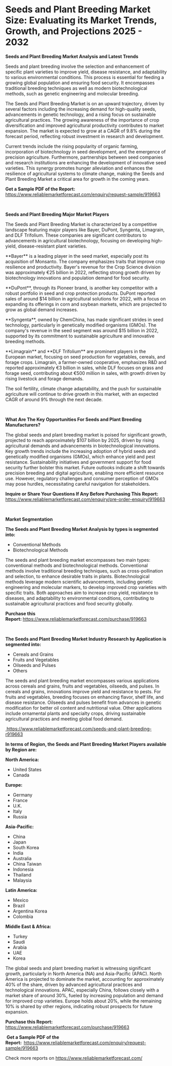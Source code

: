 <p><h1>Seeds and Plant Breeding Market Size: Evaluating its Market Trends, Growth, and Projections 2025 - 2032</h1></p><p><strong>Seeds and Plant Breeding Market Analysis and Latest Trends</strong></p>
<p><p>Seeds and plant breeding involve the selection and enhancement of specific plant varieties to improve yield, disease resistance, and adaptability to various environmental conditions. This process is essential for feeding a growing global population and ensuring food security. It encompasses traditional breeding techniques as well as modern biotechnological methods, such as genetic engineering and molecular breeding.</p><p>The Seeds and Plant Breeding Market is on an upward trajectory, driven by several factors including the increasing demand for high-quality seeds, advancements in genetic technology, and a rising focus on sustainable agricultural practices. The growing awareness of the importance of crop diversification and improved agricultural productivity contributes to market expansion. The market is expected to grow at a CAGR of 9.8% during the forecast period, reflecting robust investment in research and development.</p><p>Current trends include the rising popularity of organic farming, incorporation of biotechnology in seed development, and the emergence of precision agriculture. Furthermore, partnerships between seed companies and research institutions are enhancing the development of innovative seed varieties. This synergy promotes hunger alleviation and enhances the resilience of agricultural systems to climate change, making the Seeds and Plant Breeding Market a critical area for growth in the coming years.</p></p>
<p><strong>Get a Sample PDF of the Report:&nbsp;</strong> <a href="https://www.reliablemarketforecast.com/enquiry/request-sample/919663?utm_campaign=2336&utm_medium=2&utm_source=Github&utm_content=ia&utm_term=07032025&utm_id=seeds-and-plant-breeding">https://www.reliablemarketforecast.com/enquiry/request-sample/919663</a></p>
<p>&nbsp;</p>
<p><strong>Seeds and Plant Breeding Major Market Players</strong></p>
<p><p>The Seeds and Plant Breeding Market is characterized by a competitive landscape featuring major players like Bayer, DuPont, Syngenta, Limagrain, and DLF Trifolium. These companies are significant contributors to advancements in agricultural biotechnology, focusing on developing high-yield, disease-resistant plant varieties.</p><p>**Bayer** is a leading player in the seed market, especially post its acquisition of Monsanto. The company emphasizes traits that improve crop resilience and productivity. Bayer's revenue for the Crop Science division was approximately €25 billion in 2022, reflecting strong growth driven by biotechnology innovations and population demand for food security.</p><p>**DuPont**, through its Pioneer brand, is another key competitor with a robust portfolio in seed and crop protection products. DuPont reported sales of around $14 billion in agricultural solutions for 2022, with a focus on expanding its offerings in corn and soybean markets, which are projected to grow as global demand increases.</p><p>**Syngenta**, owned by ChemChina, has made significant strides in seed technology, particularly in genetically modified organisms (GMOs). The company's revenue in the seed segment was around $15 billion in 2022, supported by its commitment to sustainable agriculture and innovative breeding methods.</p><p>**Limagrain** and **DLF Trifolium** are prominent players in the European market, focusing on seed production for vegetables, cereals, and forage crops. Limagrain, a farmer-owned cooperative, emphasizes R&D and reported approximately €3 billion in sales, while DLF focuses on grass and forage seed, contributing about €500 million in sales, with growth driven by rising livestock and forage demands.</p><p>The soil fertility, climate change adaptability, and the push for sustainable agriculture will continue to drive growth in this market, with an expected CAGR of around 9% through the next decade.</p></p>
<p>&nbsp;</p>
<p><strong>What Are The Key Opportunities For Seeds and Plant Breeding Manufacturers?</strong></p>
<p><p>The global seeds and plant breeding market is poised for significant growth, projected to reach approximately $107 billion by 2025, driven by rising agricultural demands and advancements in biotechnological innovations. Key growth trends include the increasing adoption of hybrid seeds and genetically modified organisms (GMOs), which enhance yield and pest resistance. Sustainability initiatives and government support for food security further bolster this market. Future outlooks indicate a shift towards precision breeding and digital agriculture, enabling more efficient resource use. However, regulatory challenges and consumer perception of GMOs may pose hurdles, necessitating careful navigation for stakeholders.</p></p>
<p><strong>Inquire or Share Your Questions If Any Before Purchasing This Report:</strong> <a href="https://www.reliablemarketforecast.com/enquiry/pre-order-enquiry/919663?utm_campaign=2336&utm_medium=2&utm_source=Github&utm_content=ia&utm_term=07032025&utm_id=seeds-and-plant-breeding">https://www.reliablemarketforecast.com/enquiry/pre-order-enquiry/919663</a></p>
<p>&nbsp;</p>
<p><strong>Market Segmentation</strong></p>
<p><strong>The Seeds and Plant Breeding Market Analysis by types is segmented into:</strong></p>
<p><ul><li>Conventional Methods</li><li>Biotechnological Methods</li></ul></p>
<p><p>The seeds and plant breeding market encompasses two main types: conventional methods and biotechnological methods. Conventional methods involve traditional breeding techniques, such as cross-pollination and selection, to enhance desirable traits in plants. Biotechnological methods leverage modern scientific advancements, including genetic engineering and molecular markers, to develop improved crop varieties with specific traits. Both approaches aim to increase crop yield, resistance to diseases, and adaptability to environmental conditions, contributing to sustainable agricultural practices and food security globally.</p></p>
<p><strong>Purchase this Report:&nbsp;</strong><a href="https://www.reliablemarketforecast.com/purchase/919663?utm_campaign=2336&utm_medium=2&utm_source=Github&utm_content=ia&utm_term=07032025&utm_id=seeds-and-plant-breeding">https://www.reliablemarketforecast.com/purchase/919663</a></p>
<p>&nbsp;</p>
<p><strong>The Seeds and Plant Breeding Market Industry Research by Application is segmented into:</strong></p>
<p><ul><li>Cereals and Grains</li><li>Fruits and Vegetables</li><li>Oilseeds and Pulses</li><li>Others</li></ul></p>
<p><p>The seeds and plant breeding market encompasses various applications across cereals and grains, fruits and vegetables, oilseeds, and pulses. In cereals and grains, innovations improve yield and resistance to pests. For fruits and vegetables, breeding focuses on enhancing flavor, shelf life, and disease resistance. Oilseeds and pulses benefit from advances in genetic modification for better oil content and nutritional value. Other applications include ornamental plants and specialty crops, driving sustainable agricultural practices and meeting global food demand.</p></p>
<p><a href="https://www.reliablemarketforecast.com/seeds-and-plant-breeding-r919663?utm_campaign=2336&utm_medium=2&utm_source=Github&utm_content=ia&utm_term=07032025&utm_id=seeds-and-plant-breeding">&nbsp;https://www.reliablemarketforecast.com/seeds-and-plant-breeding-r919663</a></p>
<p><strong>In terms of Region, the Seeds and Plant Breeding Market Players available by Region are:</strong></p>
<p>
    <p> <strong> North America: </strong>
        <ul>
            <li>United States</li>
            <li>Canada</li>
        </ul>
        </p> 
    <p> <strong> Europe: </strong>
        <ul>
            <li>Germany</li>
            <li>France</li>
            <li>U.K.</li>
            <li>Italy</li>
            <li>Russia</li>
        </ul>
        </p> 
    <p> <strong> Asia-Pacific: </strong>
        <ul>
            <li>China</li>
            <li>Japan</li>
            <li>South Korea</li>
            <li>India</li>
            <li>Australia</li>
            <li>China Taiwan</li>
            <li>Indonesia</li>
            <li>Thailand</li>
            <li>Malaysia</li>
        </ul>
        </p> 
    <p> <strong> Latin America: </strong>
        <ul>
            <li>Mexico</li>
            <li>Brazil</li>
            <li>Argentina Korea</li>
            <li>Colombia</li>
        </ul>
        </p> 
    <p> <strong> Middle East & Africa: </strong>
        <ul>
            <li>Turkey</li>
            <li>Saudi</li>
            <li>Arabia</li>
            <li>UAE</li>
            <li>Korea</li>
        </ul>
    </p>
    </p>
<p><p>The global seeds and plant breeding market is witnessing significant growth, particularly in North America (NA) and Asia-Pacific (APAC). North America is projected to dominate the market, accounting for approximately 40% of the share, driven by advanced agricultural practices and technological innovations. APAC, especially China, follows closely with a market share of around 30%, fueled by increasing population and demand for improved crop varieties. Europe holds about 20%, while the remaining 10% is shared by other regions, indicating robust prospects for future expansion.</p></p>
<p><strong>Purchase this Report: </strong><a href="https://www.reliablemarketforecast.com/purchase/919663?utm_campaign=2336&utm_medium=2&utm_source=Github&utm_content=ia&utm_term=07032025&utm_id=seeds-and-plant-breeding">https://www.reliablemarketforecast.com/purchase/919663</a></p>
<p>&nbsp;<strong>Get a Sample PDF of the Report:&nbsp;&nbsp;</strong><a href="https://www.reliablemarketforecast.com/enquiry/request-sample/919663?utm_campaign=2336&utm_medium=2&utm_source=Github&utm_content=ia&utm_term=07032025&utm_id=seeds-and-plant-breeding">https://www.reliablemarketforecast.com/enquiry/request-sample/919663</a></p>
<p><strong></strong></p>
<p>Check more reports on <a href="https://www.reliablemarketforecast.com/?utm_campaign=2336&utm_medium=2&utm_source=Github&utm_content=ia&utm_term=07032025&utm_id=seeds-and-plant-breeding">https://www.reliablemarketforecast.com/</a></p>